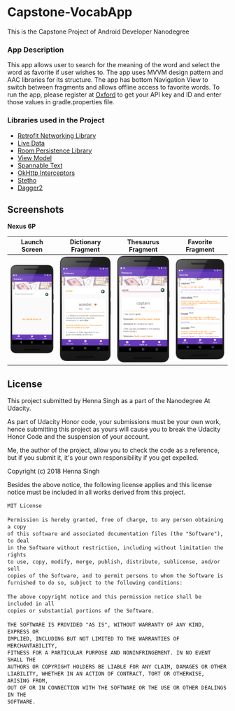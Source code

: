 # Capstone-VocabApp

This is the Capstone Project of Android Developer Nanodegree

### App Description

This app allows user to search for the meaning of the word and select the word as favorite if user wishes to. The app uses MVVM design pattern and AAC libraries for its structure. 
The app has bottom Navigation View to switch between fragments and allows offline access to favorite words.
To run the app, please register at [Oxford](https://developer.oxforddictionaries.com/) to get your API key and ID and enter those values in gradle.properties file.

### Libraries used in the Project
- [Retrofit Networking Library](http://square.github.io/retrofit/)
- [Live Data](https://developer.android.com/topic/libraries/architecture/livedata)
- [Room Persistence Library](https://developer.android.com/topic/libraries/architecture/room)
- [View Model](https://developer.android.com/topic/libraries/architecture/viewmodel)
- [Spannable Text](https://developer.android.com/reference/android/text/Spannable)
- [OkHttp Interceptors](https://github.com/square/okhttp/wiki/Interceptors)
- [Stetho](https://github.com/facebook/stetho)
- [Dagger2](https://github.com/google/dagger)

## Screenshots

**Nexus 6P**

Launch Screen | Dictionary Fragment | Thesaurus Fragment | Favorite Fragment 
--- | --- | --- | ---
![Launch Screen](/images/dictionaryfragment.png) | ![Dictionary](/images/dictionary.png) | ![Thesaurus](/images/thesaurusfragment.png) | ![Favorite](/images/favorite.png)


## License

This project submitted by Henna Singh as a part of the Nanodegree At Udacity.

As part of Udacity Honor code, your submissions must be your own work, hence
submitting this project as yours will cause you to break the Udacity Honor Code
and the suspension of your account.

Me, the author of the project, allow you to check the code as a reference, but if
you submit it, it's your own responsibility if you get expelled.

Copyright (c) 2018 Henna Singh

Besides the above notice, the following license applies and this license notice
must be included in all works derived from this project.
```
MIT License

Permission is hereby granted, free of charge, to any person obtaining a copy
of this software and associated documentation files (the "Software"), to deal
in the Software without restriction, including without limitation the rights
to use, copy, modify, merge, publish, distribute, sublicense, and/or sell
copies of the Software, and to permit persons to whom the Software is
furnished to do so, subject to the following conditions:

The above copyright notice and this permission notice shall be included in all
copies or substantial portions of the Software.

THE SOFTWARE IS PROVIDED "AS IS", WITHOUT WARRANTY OF ANY KIND, EXPRESS OR
IMPLIED, INCLUDING BUT NOT LIMITED TO THE WARRANTIES OF MERCHANTABILITY,
FITNESS FOR A PARTICULAR PURPOSE AND NONINFRINGEMENT. IN NO EVENT SHALL THE
AUTHORS OR COPYRIGHT HOLDERS BE LIABLE FOR ANY CLAIM, DAMAGES OR OTHER
LIABILITY, WHETHER IN AN ACTION OF CONTRACT, TORT OR OTHERWISE, ARISING FROM,
OUT OF OR IN CONNECTION WITH THE SOFTWARE OR THE USE OR OTHER DEALINGS IN THE
SOFTWARE.
```


